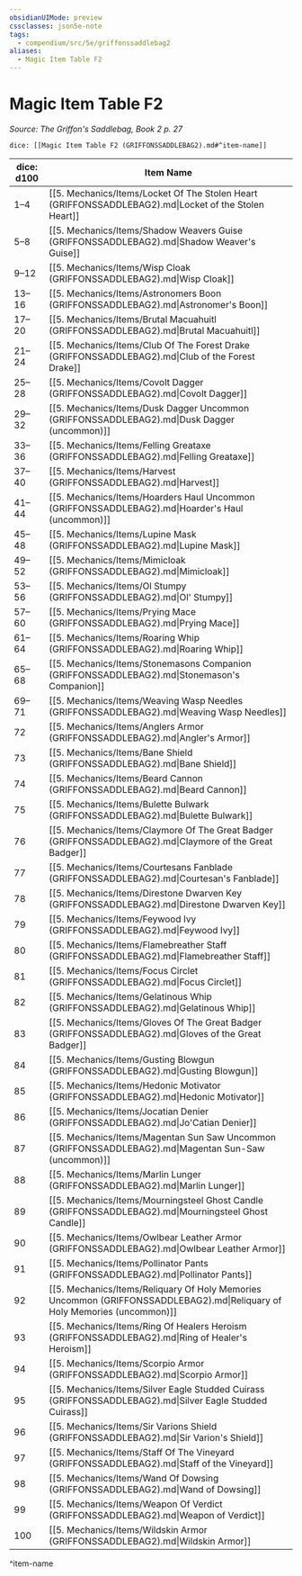 ```yaml
---
obsidianUIMode: preview
cssclasses: json5e-note
tags:
  - compendium/src/5e/griffonssaddlebag2
aliases:
  - Magic Item Table F2
---
```

# Magic Item Table F2
*Source: The Griffon's Saddlebag, Book 2 p. 27* 

`dice: [[Magic Item Table F2 (GRIFFONSSADDLEBAG2).md#^item-name]]`

| dice: d100 | Item Name |
|------------|-----------|
| 1–4 | [[5. Mechanics/Items/Locket Of The Stolen Heart (GRIFFONSSADDLEBAG2).md\|Locket of the Stolen Heart]] |
| 5–8 | [[5. Mechanics/Items/Shadow Weavers Guise (GRIFFONSSADDLEBAG2).md\|Shadow Weaver's Guise]] |
| 9–12 | [[5. Mechanics/Items/Wisp Cloak (GRIFFONSSADDLEBAG2).md\|Wisp Cloak]] |
| 13–16 | [[5. Mechanics/Items/Astronomers Boon (GRIFFONSSADDLEBAG2).md\|Astronomer's Boon]] |
| 17–20 | [[5. Mechanics/Items/Brutal Macuahuitl (GRIFFONSSADDLEBAG2).md\|Brutal Macuahuitl]] |
| 21–24 | [[5. Mechanics/Items/Club Of The Forest Drake (GRIFFONSSADDLEBAG2).md\|Club of the Forest Drake]] |
| 25–28 | [[5. Mechanics/Items/Covolt Dagger (GRIFFONSSADDLEBAG2).md\|Covolt Dagger]] |
| 29–32 | [[5. Mechanics/Items/Dusk Dagger Uncommon (GRIFFONSSADDLEBAG2).md\|Dusk Dagger (uncommon)]] |
| 33–36 | [[5. Mechanics/Items/Felling Greataxe (GRIFFONSSADDLEBAG2).md\|Felling Greataxe]] |
| 37–40 | [[5. Mechanics/Items/Harvest (GRIFFONSSADDLEBAG2).md\|Harvest]] |
| 41–44 | [[5. Mechanics/Items/Hoarders Haul Uncommon (GRIFFONSSADDLEBAG2).md\|Hoarder's Haul (uncommon)]] |
| 45–48 | [[5. Mechanics/Items/Lupine Mask (GRIFFONSSADDLEBAG2).md\|Lupine Mask]] |
| 49–52 | [[5. Mechanics/Items/Mimicloak (GRIFFONSSADDLEBAG2).md\|Mimicloak]] |
| 53–56 | [[5. Mechanics/Items/Ol Stumpy (GRIFFONSSADDLEBAG2).md\|Ol' Stumpy]] |
| 57–60 | [[5. Mechanics/Items/Prying Mace (GRIFFONSSADDLEBAG2).md\|Prying Mace]] |
| 61–64 | [[5. Mechanics/Items/Roaring Whip (GRIFFONSSADDLEBAG2).md\|Roaring Whip]] |
| 65–68 | [[5. Mechanics/Items/Stonemasons Companion (GRIFFONSSADDLEBAG2).md\|Stonemason's Companion]] |
| 69–71 | [[5. Mechanics/Items/Weaving Wasp Needles (GRIFFONSSADDLEBAG2).md\|Weaving Wasp Needles]] |
| 72 | [[5. Mechanics/Items/Anglers Armor (GRIFFONSSADDLEBAG2).md\|Angler's Armor]] |
| 73 | [[5. Mechanics/Items/Bane Shield (GRIFFONSSADDLEBAG2).md\|Bane Shield]] |
| 74 | [[5. Mechanics/Items/Beard Cannon (GRIFFONSSADDLEBAG2).md\|Beard Cannon]] |
| 75 | [[5. Mechanics/Items/Bulette Bulwark (GRIFFONSSADDLEBAG2).md\|Bulette Bulwark]] |
| 76 | [[5. Mechanics/Items/Claymore Of The Great Badger (GRIFFONSSADDLEBAG2).md\|Claymore of the Great Badger]] |
| 77 | [[5. Mechanics/Items/Courtesans Fanblade (GRIFFONSSADDLEBAG2).md\|Courtesan's Fanblade]] |
| 78 | [[5. Mechanics/Items/Direstone Dwarven Key (GRIFFONSSADDLEBAG2).md\|Direstone Dwarven Key]] |
| 79 | [[5. Mechanics/Items/Feywood Ivy (GRIFFONSSADDLEBAG2).md\|Feywood Ivy]] |
| 80 | [[5. Mechanics/Items/Flamebreather Staff (GRIFFONSSADDLEBAG2).md\|Flamebreather Staff]] |
| 81 | [[5. Mechanics/Items/Focus Circlet (GRIFFONSSADDLEBAG2).md\|Focus Circlet]] |
| 82 | [[5. Mechanics/Items/Gelatinous Whip (GRIFFONSSADDLEBAG2).md\|Gelatinous Whip]] |
| 83 | [[5. Mechanics/Items/Gloves Of The Great Badger (GRIFFONSSADDLEBAG2).md\|Gloves of the Great Badger]] |
| 84 | [[5. Mechanics/Items/Gusting Blowgun (GRIFFONSSADDLEBAG2).md\|Gusting Blowgun]] |
| 85 | [[5. Mechanics/Items/Hedonic Motivator (GRIFFONSSADDLEBAG2).md\|Hedonic Motivator]] |
| 86 | [[5. Mechanics/Items/Jocatian Denier (GRIFFONSSADDLEBAG2).md\|Jo'Catian Denier]] |
| 87 | [[5. Mechanics/Items/Magentan Sun Saw Uncommon (GRIFFONSSADDLEBAG2).md\|Magentan Sun-Saw (uncommon)]] |
| 88 | [[5. Mechanics/Items/Marlin Lunger (GRIFFONSSADDLEBAG2).md\|Marlin Lunger]] |
| 89 | [[5. Mechanics/Items/Mourningsteel Ghost Candle (GRIFFONSSADDLEBAG2).md\|Mourningsteel Ghost Candle]] |
| 90 | [[5. Mechanics/Items/Owlbear Leather Armor (GRIFFONSSADDLEBAG2).md\|Owlbear Leather Armor]] |
| 91 | [[5. Mechanics/Items/Pollinator Pants (GRIFFONSSADDLEBAG2).md\|Pollinator Pants]] |
| 92 | [[5. Mechanics/Items/Reliquary Of Holy Memories Uncommon (GRIFFONSSADDLEBAG2).md\|Reliquary of Holy Memories (uncommon)]] |
| 93 | [[5. Mechanics/Items/Ring Of Healers Heroism (GRIFFONSSADDLEBAG2).md\|Ring of Healer's Heroism]] |
| 94 | [[5. Mechanics/Items/Scorpio Armor (GRIFFONSSADDLEBAG2).md\|Scorpio Armor]] |
| 95 | [[5. Mechanics/Items/Silver Eagle Studded Cuirass (GRIFFONSSADDLEBAG2).md\|Silver Eagle Studded Cuirass]] |
| 96 | [[5. Mechanics/Items/Sir Varions Shield (GRIFFONSSADDLEBAG2).md\|Sir Varion's Shield]] |
| 97 | [[5. Mechanics/Items/Staff Of The Vineyard (GRIFFONSSADDLEBAG2).md\|Staff of the Vineyard]] |
| 98 | [[5. Mechanics/Items/Wand Of Dowsing (GRIFFONSSADDLEBAG2).md\|Wand of Dowsing]] |
| 99 | [[5. Mechanics/Items/Weapon Of Verdict (GRIFFONSSADDLEBAG2).md\|Weapon of Verdict]] |
| 100 | [[5. Mechanics/Items/Wildskin Armor (GRIFFONSSADDLEBAG2).md\|Wildskin Armor]] |
^item-name
